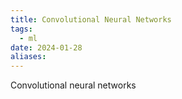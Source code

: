 ```yaml
---
title: Convolutional Neural Networks
tags:
  - ml
date: 2024-01-28
aliases:
---
```

Convolutional neural networks 